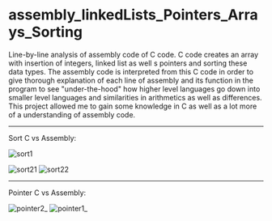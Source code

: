 # assembly_linkedLists_Pointers_Arrays_Sorting
  Line-by-line analysis of assembly code of C code. C code creates an array with insertion of integers, linked list as well s pointers and sorting these data types. The assembly code is interpreted from this C code in order to give thorough explanation of each line of assembly and its function in the program to see "under-the-hood" how higher level languages go down into smaller level languages and similarities in arithmetics as well as differences. 
  This project allowed me to gain some knowledge in C as well as a lot more of a understanding of assembly code.

---------------------------------------

Sort C vs Assembly:

![sort1](https://github.com/Kingerthanu/assembly_linkedLists_Pointers_Arrays_Sorting/assets/76754592/3634c2a0-0ec5-41b8-b0cd-2437bf853485)

![sort21](https://github.com/Kingerthanu/assembly_linkedLists_Pointers_Arrays_Sorting/assets/76754592/a9b17a1c-50b8-48c9-a8b7-b0ff179fa1c3)
![sort22](https://github.com/Kingerthanu/assembly_linkedLists_Pointers_Arrays_Sorting/assets/76754592/836ee316-d384-4f6f-ac1b-01ca01528aa3)


----------------------------------------

Pointer C vs Assembly:


![pointer2_](https://github.com/Kingerthanu/assembly_linkedLists_Pointers_Arrays_Sorting/assets/76754592/c5c00be7-8b5d-4bcd-8478-a8bab0a2e73d)
![pointer1_](https://github.com/Kingerthanu/assembly_linkedLists_Pointers_Arrays_Sorting/assets/76754592/be992fc1-50f3-48c1-a7d6-86697bf985c3)
